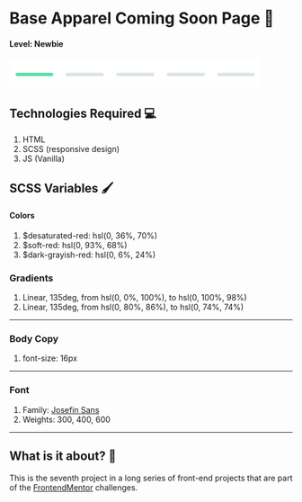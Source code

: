 # Base Apparel Coming Soon Page 👗

#### Level: Newbie  
![image info](./level.png)

## Technologies Required 💻

1. HTML
2. SCSS (responsive design)
3. JS (Vanilla)

## SCSS Variables 🖌

#### Colors

1. $desaturated-red: hsl(0, 36%, 70%)
2. $soft-red: hsl(0, 93%, 68%)
3. $dark-grayish-red: hsl(0, 6%, 24%)

### Gradients

1. Linear, 135deg, from hsl(0, 0%, 100%), to hsl(0, 100%, 98%)
2. Linear, 135deg, from hsl(0, 80%, 86%), to hsl(0, 74%, 74%)

---

### Body Copy

1. font-size: 16px

--- 

### Font

1. Family: [Josefin Sans](https://fonts.google.com/specimen/Josefin+Sans)
2. Weights: 300, 400, 600

---

## What is it about? 🤔

This is the seventh project in a long series of front-end projects that are part of the [FrontendMentor](https://www.frontendmentor.io/challenges) challenges.
